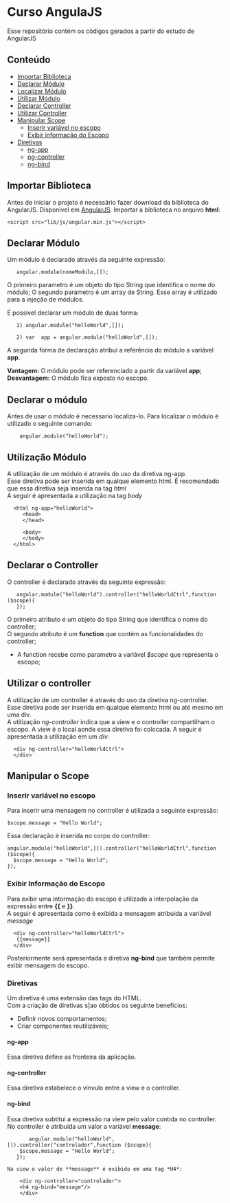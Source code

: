 # Curso AngulaJS

   Esse repositório contém os códigos gerados a partir do estudo de AngularJS
   
## Conteúdo

  - [Importar Biblioteca](#importar)
  - [Declarar Módulo](#modulo)
  - [Localizar Módulo](#localizarModulo)
  - [Utilizar Módulo](#utilizacaoModulo)
  - [Declarar Controller](#declararController)
  - [Utilizar Controller](#utilizarController)
  - [Manipular Scope](#manipularScope)
     - [Inserir variável no escopo](#inserirVariavelNoEscopo)
     - [Exibir informação do Escopo](#exibirInformcaoEscopo)
  - [Diretivas](#diretivas)
     - [ng-app](#ngapp)
     - [ng-controller](#ngcontroller)
     - [ng-bind](#ngbind)
  
<a name="importar"></a>  
## Importar Biblioteca
  Antes de iniciar o projeto é necessário fazer download da biblioteca do AngularJS. Disponivel em [AngularJS](https://angularjs.org/).
  Importar a biblioteca no arquivo **html**:  

    <script src="lib/js/angular.min.js"></script>

  
<a name="modulo"></a>
## Declarar Módulo
   Um módulo é declarado através da seguinte expressão:
   
       angular.module(nomeModulo,[]);
       
   O primeiro parametro é um objeto do tipo String que identifica o nome do módulo;
   O segundo  parametro é um array  de String. Esse array é utilizado para a injeção de módulos.

   É possível declarar um módulo de duas forma:
   
       1) angular.module("helloWorld",[]);
            
       2) var  app = angular.module("helloWorld",[]);     
   
   A segunda forma de declaração atribui a referência do módulo a  variável **app**.
   
   **Vantagem:** O módulo pode ser referenciado a partir da variável **app**;<br/>
   **Desvantagem:** O módulo fica exposto no escopo.
     
<a name="localizarModulo"></a>
## Declarar o módulo
   Antes de usar o módulo é necessario localiza-lo. Para localizar o módulo é utilizado o seguinte comando:
           
        angular.module("helloWorld");
        
<a name="utilizacaoModulo"></a>
## Utilização Módulo
   A utilização de um módulo é através do uso da diretiva ng-app.<br/>
   Esse diretiva pode ser inserida em qualque elemento html. É recomendado que essa  diretiva seja inserida na tag *html*<br/>
   A seguir é apresentada a utilização na tag *body*
   
      <html ng-app="helloWorld">
         <head>
         </head>
         
         <body>
         </body>
      </html>
   
        
<a name="declararController"></a>
## Declarar o Controller
   O controller é declarado através da seguinte expressão: 
   	
       angular.module("helloWorld").controller("helloWorldCtrl",function ($scope){
       });
       
   O primeiro atributo é um objeto do tipo String que identifica o nome do controller; <br/>
   O segundo atributo é um **function** que contém as funcionalidades do controller; <br/>
   - A function recebe como parametro a variável *$scope* que representa o escopo; 
   
<a name="utilizarController"></a>
## Utilizar o controller
   A utilização de um controller é através do uso da diretiva ng-controller.<br/>
   Esse diretiva pode ser inserida em qualque elemento html ou até mesmo em uma div. <br/>
   A utilização *ng-controller* indica que a view e o controller  compartilham o escopo. A view é o local aonde essa diretiva foi colocada.
   A seguir é apresentada a utilização em um *div*:
   	
      <div ng-controller="helloWorldCtrl">
      </div>

<a name="manipularScope"></a>
## Manipular o Scope

<a name="inserirVariavelNoEscopo"></a>
### Inserir variável no escopo
   Para inserir uma mensagem no controller é utilizada a seguinte expressão:
  
   	$scope.message = "Hello World";
	   
   Essa declaração é inserida no corpo do controller:
   
   	angular.module("helloWorld",[]).controller("helloWorldCtrl",function ($scope){
	  $scope.message = "Hello World";
	});
	
<a name="exibirInformcaoEscopo"></a>
### Exibir Informação do Escopo
   Para exibir uma intormação do escopo é utilizado a interpolação da expressão entre **{{** e **}}**. <br/>
   A seguir é apresentada como é exibida a mensagem atribuida a variável *message* <br/>

      <div ng-controller="helloWorldCtrl">
	   {{message}}
      </div>
      
  Posteriormente será apresentada a diretiva **ng-bind** que também permite exibir mensagem do escopo.
   
<a name="diretivas"></a>
### Diretivas
   Um diretiva é uma extensão das tags do HTML. <br/>
   Com a criação de diretivas s]ao obtidos os seguinte beneficios:
* Definir novos comportamentos;
* Criar componentes reutilizáveis;

<a name="ngapp"></a>
#### ng-app
   Essa diretiva define as fronteira da aplicação. 
   <html ng-app="helloWorld">
   </html>
 
<a name="ngcontroller"></a>
#### ng-controller 
   Essa diretiva estabelece o vinvulo entre a view e o controller.
   <div ng-controller="helloWorldCtrl">
   </div>
    
<a name="ngbind"></a>
#### ng-bind 
   Essa diretiva subtitui a expressão na view pelo valor contida no controller.
   No controller  é atribuida um valor a variável **message**:
   
           angular.module("helloWorld",[]).controller("controlador",function ($scope){
		$scope.message = "Hello World";
	   });

    Na view o valor de **message** é exibido em uma tag *H4*:
    
	    <div ng-controller="controlador">
		<h4 ng-bind="message"/>
	    </div>
	    
